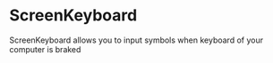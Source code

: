 # ScreenKeyboard
ScreenKeyboard allows you to input symbols when keyboard of your computer is braked
